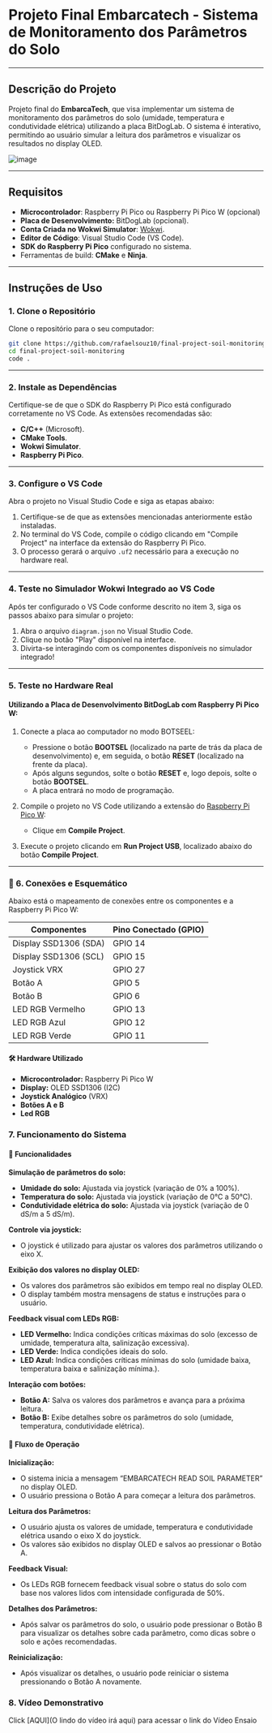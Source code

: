 # Projeto Final Embarcatech - Sistema de Monitoramento dos Parâmetros do Solo

---

## Descrição do Projeto

Projeto final do **EmbarcaTech**, que visa implementar um sistema de monitoramento dos parâmetros do solo (umidade, temperatura e condutividade elétrica) utilizando a placa BitDogLab. O sistema é interativo, permitindo ao usuário simular a leitura dos parâmetros e visualizar os resultados no display OLED.

![image](https://github.com/user-attachments/assets/0ec05929-7ebe-445f-ae6b-326197ce245c)

---

## Requisitos

- **Microcontrolador**: Raspberry Pi Pico ou Raspberry Pi Pico W (opcional)
- **Placa de Desenvolvimento:** BitDogLab (opcional).
- **Conta Criada no Wokwi Simulator**: [Wokwi](https://wokwi.com/).
- **Editor de Código**: Visual Studio Code (VS Code).
- **SDK do Raspberry Pi Pico** configurado no sistema.
- Ferramentas de build: **CMake** e **Ninja**.

---

## Instruções de Uso

### 1. Clone o Repositório

Clone o repositório para o seu computador:
```bash
git clone https://github.com/rafaelsouz10/final-project-soil-monitoring.git
cd final-project-soil-monitoring
code .
```
---

### 2. Instale as Dependências

Certifique-se de que o SDK do Raspberry Pi Pico está configurado corretamente no VS Code. As extensões recomendadas são:

- **C/C++** (Microsoft).
- **CMake Tools**.
- **Wokwi Simulator**.
- **Raspberry Pi Pico**.

---

### 3. Configure o VS Code

Abra o projeto no Visual Studio Code e siga as etapas abaixo:

1. Certifique-se de que as extensões mencionadas anteriormente estão instaladas.
2. No terminal do VS Code, compile o código clicando em "Compile Project" na interface da extensão do Raspberry Pi Pico.
3. O processo gerará o arquivo `.uf2` necessário para a execução no hardware real.

---

### 4. Teste no Simulador Wokwi Integrado ao VS Code

Após ter configurado o VS Code conforme descrito no item 3, siga os passos abaixo para simular o projeto:

1. Abra o arquivo `diagram.json` no Visual Studio Code.
2. Clique no botão "Play" disponível na interface.
3. Divirta-se interagindo com os componentes disponíveis no simulador integrado!

---

### 5. Teste no Hardware Real

#### Utilizando a Placa de Desenvolvimento BitDogLab com Raspberry Pi Pico W:

1. Conecte a placa ao computador no modo BOTSEEL:
   - Pressione o botão **BOOTSEL** (localizado na parte de trás da placa de desenvolvimento) e, em seguida, o botão **RESET** (localizado na frente da placa).
   - Após alguns segundos, solte o botão **RESET** e, logo depois, solte o botão **BOOTSEL**.
   - A placa entrará no modo de programação.

2. Compile o projeto no VS Code utilizando a extensão do [Raspberry Pi Pico W](https://marketplace.visualstudio.com/items?itemName=raspberry-pi.raspberry-pi-pico):
   - Clique em **Compile Project**.

3. Execute o projeto clicando em **Run Project USB**, localizado abaixo do botão **Compile Project**.

---

### 🔌 6. Conexões e Esquemático
Abaixo está o mapeamento de conexões entre os componentes e a Raspberry Pi Pico W:

| **Componentes**        | **Pino Conectado (GPIO)** |
|------------------------|---------------------------|
| Display SSD1306 (SDA)  | GPIO 14                   |
| Display SSD1306 (SCL)  | GPIO 15                   |
| Joystick VRX           | GPIO 27                   |
| Botão A                | GPIO 5                    |
| Botão B                | GPIO 6                    |
| LED RGB Vermelho       | GPIO 13                   |
| LED RGB Azul           | GPIO 12                   |
| LED RGB Verde          | GPIO 11                   |

#### 🛠️ Hardware Utilizado
- **Microcontrolador:** Raspberry Pi Pico W
- **Display:** OLED SSD1306 (I2C)
- **Joystick Analógico** (VRX)
- **Botões A e B**
- **Led RGB**

### 7. Funcionamento do Sistema

#### 📌 Funcionalidades

**Simulação de parâmetros do solo:**

- **Umidade do solo:** Ajustada via joystick (variação de 0% a 100%).
- **Temperatura do solo:** Ajustada via joystick (variação de 0°C a 50°C).
- **Condutividade elétrica do solo:** Ajustada via joystick (variação de 0 dS/m a 5 dS/m).

**Controle via joystick:**

- O joystick é utilizado para ajustar os valores dos parâmetros utilizando o eixo X.

**Exibição dos valores no display OLED:**

- Os valores dos parâmetros são exibidos em tempo real no display OLED.
- O display também mostra mensagens de status e instruções para o usuário.

**Feedback visual com LEDs RGB:**

- **LED Vermelho:** Indica condições críticas máximas do solo (excesso de umidade, temperatura alta, salinização excessiva).
- **LED Verde:** Indica condições ideais do solo.
- **LED Azul:** Indica condições críticas mínimas do solo (umidade baixa, temperatura baixa e salinização mínima.).

**Interação com botões:**

- **Botão A:** Salva os valores dos parâmetros e avança para a próxima leitura.
- **Botão B:** Exibe detalhes sobre os parâmetros do solo (umidade, temperatura, condutividade elétrica).

#### 📌 Fluxo de Operação

**Inicialização:**

- O sistema inicia a mensagem “EMBARCATECH READ SOIL PARAMETER” no display OLED.
- O usuário pressiona o Botão A para começar a leitura dos parâmetros.

**Leitura dos Parâmetros:**

- O usuário ajusta os valores de umidade, temperatura e condutividade elétrica usando o eixo X do joystick.
- Os valores são exibidos no display OLED e salvos ao pressionar o Botão A.

**Feedback Visual:**

- Os LEDs RGB fornecem feedback visual sobre o status do solo com base nos valores lidos com intensidade configurada de 50%.

**Detalhes dos Parâmetros:**

- Após salvar os parâmetros do solo, o usuário pode pressionar o Botão B para visualizar os detalhes sobre cada parâmetro, como dicas sobre o solo e ações recomendadas.

**Reinicialização:**

- Após visualizar os detalhes, o usuário pode reiniciar o sistema pressionando o Botão A novamente.

### 8. Vídeo Demonstrativo

Click [AQUI](O lindo do vídeo irá aqui) para acessar o link do Vídeo Ensaio
